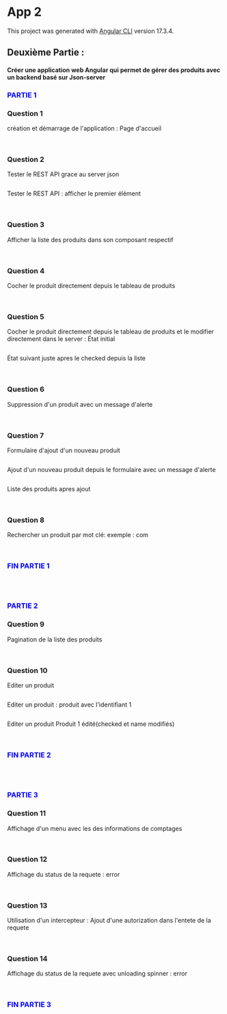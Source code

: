 # App 2

This project was generated with [Angular CLI](https://github.com/angular/angular-cli) version 17.3.4.<br>

<h2>Deuxième Partie :</h2>
<h4>
Créer une application web Angular qui permet de gérer des produits avec un backend basé sur 
Json-server</h4>

<h3 style="color:blue;">PARTIE 1</h3>

<h3>Question 1</h3>
<p>création et démarrage de l'application : Page d'accueil </p>
<img src="Captures/1.jpg" alt=""><br><br>

<h3>Question 2</h3>
<p>Tester le REST API grace au server json</p>
<img src="Captures/2.jpg" alt=""><br>
<p>Tester le REST API : afficher le premier élément</p>
<img src="Captures/2.1.jpg" alt=""><br><br>

<h3>Question 3</h3>
<p>Afficher la liste des produits dans son composant respectif</p>
<img src="Captures/3.jpg" alt=""><br><br>

<h3>Question 4</h3>
<p>Cocher le produit directement depuis le tableau de produits </p>
<img src="Captures/4.jpg" alt=""><br><br>

<h3>Question 5</h3>
<p>Cocher le produit directement depuis le tableau de produits et le modifier directement dans le server :
État initial</p>
<img src="Captures/5.0.jpg" alt=""><br>
<p>État suivant juste apres le checked depuis la liste</p>
<img src="Captures/5.jpg" alt=""><br><br>

<h3>Question 6</h3>
<p>Suppression d'un produit avec un message d'alerte </p>
<img src="Captures/6.jpg" alt=""><br><br>

<h3>Question 7</h3>
<p>Formulaire d'ajout d'un nouveau produit </p>
<img src="Captures/7.2.jpg" alt=""><br>
<p>Ajout d'un nouveau produit depuis le formulaire avec un message d'alerte </p>
<img src="Captures/7.jpg" alt=""><br>
<p>Liste des produits apres ajout </p>
<img src="Captures/7.1.jpg" alt=""><br><br>

<h3>Question 8</h3>
<p>Rechercher un produit par mot clé: exemple : com </p>
<img src="Captures/8.jpg" alt=""><br><br>

<h3 style="color:blue;">FIN PARTIE 1</h3><br><br>

<h3 style="color:blue;">PARTIE 2</h3>

<h3>Question 9</h3>
<p>Pagination de la liste des produits</p>
<img src="Captures/parti2/1.jpg" alt=""><br><br>

<h3>Question 10</h3>
<p>Editer un produit</p>
<img src="Captures/parti2/2.jpg" alt=""><br>
<p>Editer un produit : produit avec l'identifiant 1</p>
<img src="Captures/parti2/3.1.jpg" alt=""><br>
<p>Editer un produit Produit 1 édité(checked et name modifiés)</p>
<img src="Captures/parti2/3.2.jpg" alt=""><br><br>

<h3 style="color:blue;">FIN PARTIE 2</h3><br><br>

<h3 style="color:blue;">PARTIE 3</h3>

<h3>Question 11</h3>
<p>Affichage d'un menu avec les des informations de comptages </p>
<img src="Captures/partie3/1.jpg" alt=""><br><br>

<h3>Question 12</h3>
<p>Affichage du status de la requete : error </p>
<img src="Captures/partie3/2.jpg" alt=""><br><br>

<h3>Question 13</h3>
<p>Utilisation d'un intercepteur : Ajout d'une autorization dans l'entete de la requete </p>
<img src="Captures/partie3/3.jpg" alt=""><br><br>

<h3>Question 14</h3>
<p>Affichage du status de la requete avec unloading spinner : error </p>
<img src="Captures/partie3/4_loadingspinner.jpg" alt=""><br><br>

<h3 style="color:blue;">FIN PARTIE 3</h3><br><br>



